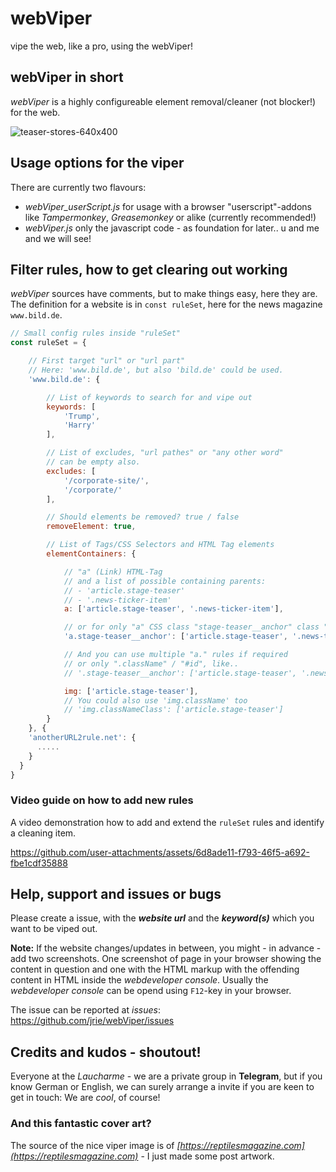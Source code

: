 # webViper

vipe the web, like a pro, using the webViper!

## webViper in short
*webViper* is a highly configureable element removal/cleaner (not blocker!) for the web.

![teaser-stores-640x400](https://github.com/user-attachments/assets/0087ef71-9ce6-43bf-b38f-f65b427f8c99)

## Usage options for the viper
There are currently two flavours:
- *webViper_userScript.js* for usage with a browser "userscript"-addons like *Tampermonkey*, *Greasemonkey* or alike (currently recommended!)
- *webViper.js* only the javascript code - as foundation for later.. u and me and we will see!

## Filter rules, how to get clearing out working
*webViper* sources have comments, but to make things easy, here they are.
The definition for a website is in `const ruleSet`, here for the news magazine `www.bild.de`.

```javascript
// Small config rules inside "ruleSet"
const ruleSet = {

    // First target "url" or "url part"
    // Here: 'www.bild.de', but also 'bild.de' could be used.
    'www.bild.de': {

        // List of keywords to search for and vipe out
        keywords: [
            'Trump',
            'Harry'
        ],

        // List of excludes, "url pathes" or "any other word"
        // can be empty also.
        excludes: [
            '/corporate-site/',
            '/corporate/'
        ],

        // Should elements be removed? true / false
        removeElement: true,

        // List of Tags/CSS Selectors and HTML Tag elements
        elementContainers: {

            // "a" (Link) HTML-Tag
            // and a list of possible containing parents:
            // - 'article.stage-teaser'
            // - '.news-ticker-item'
            a: ['article.stage-teaser', '.news-ticker-item'],

            // or for only "a" CSS class "stage-teaser__anchor" class "a" HTML tags
            'a.stage-teaser__anchor': ['article.stage-teaser', '.news-ticker-item'],

            // And you can use multiple "a." rules if required
            // or only ".className" / "#id", like..
            // '.stage-teaser__anchor': ['article.stage-teaser', '.news-ticker-item']

            img: ['article.stage-teaser'],
            // You could also use 'img.className' too
            // 'img.classNameClass': ['article.stage-teaser']
        }
    }, {
    'anotherURL2rule.net': {
      .....
    }
  }
}
```

### Video guide on how to add new rules
A video demonstration how to add and extend the `ruleSet` rules and identify a cleaning item.

https://github.com/user-attachments/assets/6d8ade11-f793-46f5-a692-fbe1cdf35888

## Help, support and issues or bugs
Please create a issue, with the ***website url*** and the ***keyword(s)*** which you want to be viped out.

**Note:** If the website changes/updates in between, you might - in advance - add two screenshots. One screenshot of page in your browser showing the content in question and one with the HTML markup with the offending content in HTML inside the *webdeveloper console*. Usually the *webdeveloper console* can be opend using `F12`-key in your browser.

The issue can be reported at *issues*: https://github.com/jrie/webViper/issues

## Credits and kudos - shoutout!
Everyone at the *Laucharme* - we are a private group in **Telegram**, but if you know German or English, we can surely arrange a invite if you are keen to get in touch: We are *cool*, of course!

### And this fantastic cover art?
The source of the nice viper image is of *[https://reptilesmagazine.com](https://reptilesmagazine.com)* - I just made some post artwork. 
